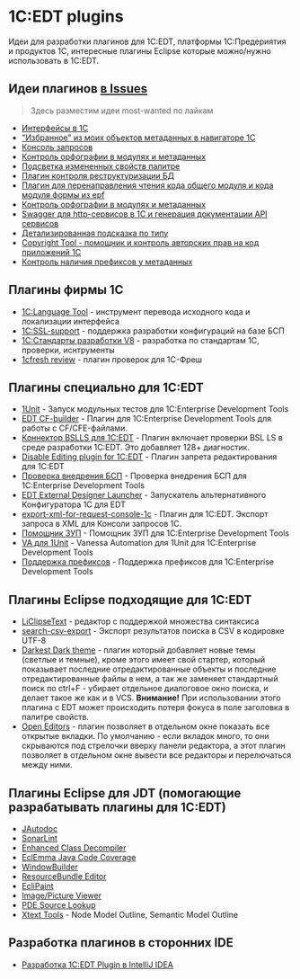 # 1C:EDT plugins

Идеи для разработки плагинов для 1C:EDT, платформы 1С:Предериятия и продуктов 1С, интересные плагины Eclipse которые можно/нужно использовать в 1C:EDT.


## Идеи плагинов [в Issues](https://github.com/marmyshev/edt-plugins/issues)

> Здесь разместим идеи most-wanted по лайкам

- [Интерфейсы в 1С](https://github.com/marmyshev/edt-plugins/issues/15)
- ["Избранное" из моих объектов метаданных в навигаторе 1C](https://github.com/marmyshev/edt-plugins/issues/2)
- [Консоль запросов](https://github.com/marmyshev/edt-plugins/issues/12)
- [Контроль орфографии в модулях и метаданных](https://github.com/marmyshev/edt-plugins/issues/4)
- [Подсветка измененных свойств палитре](https://github.com/marmyshev/edt-plugins/issues/7)
- [Плагин контроля реструктуризации БД](https://github.com/marmyshev/edt-plugins/issues/8)
- [Плагин для перенаправления чтения кода общего модуля и кода модуля формы из epf](https://github.com/marmyshev/edt-plugins/issues/11)
- [Контроль орфографии в модулях и метаданных](https://github.com/marmyshev/edt-plugins/issues/4)
- [Swagger для http-сервисов в 1С и генерация документации API сервисов](https://github.com/marmyshev/edt-plugins/issues/23)
- [Детализированная подсказка по типу](https://github.com/marmyshev/edt-plugins/issues/9)
- [Copyright Tool - помощник и контроль авторских прав на код приложений 1С](https://github.com/marmyshev/edt-plugins/issues/20)
- [Контроль наличия префиксов у метаданных](https://github.com/marmyshev/edt-plugins/issues/13)

## Плагины фирмы 1С

- [1С:Language Tool](https://its.1c.ru/db/edtplugins) - инструмент перевода исходного кода и локализации интерфейса
- [1C:SSL-support](https://github.com/1C-Company/ssl-support) - поддержка разработки конфигураций на базе БСП
- [1С:Стандарты разработки V8](https://github.com/1C-Company/v8-code-style) - разработка по стандартам 1С, проверки, иснтрументы
- [1cfresh review](https://releases.1c.ru/project/FreshPublic) - плагин проверок для 1С-Фреш

## Плагины специально для 1C:EDT

- [1Unit](https://github.com/DoublesunRUS/ru.capralow.dt.unit.launcher) - Запуск модульных тестов для 1C:Enterprise Development Tools
- [EDT CF-builder](https://github.com/YanSergey/edt.cf_builder) - Плагин для 1C:Enterprise Development Tools для работы с CF/CFE-файлами.
- [Коннектор BSLLS для 1С:EDT](https://github.com/otymko/bslls-connector-for-edt) - Плагин включает проверки BSL LS в среде разработки 1С:EDT. Это добавляет 128+ диагностик.
- [Disable Editing plugin for 1C:EDT](https://github.com/marmyshev/edt-editing)  - Плагин запрета редактирования для 1C:EDT
- [Проверка внедрения БСП](https://github.com/DoublesunRUS/ru.capralow.dt.ssl.checks) - Проверка внедрения БСП для 1C:Enterprise Development Tools
- [EDT External Designer Launcher](https://github.com/YanSergey/edt.externalDesignerLauncher) - Запускатель альтернативного Конфигуратора 1С для EDT
- [export-xml-for-request-console-1c](https://github.com/VitaliyVS-2020/export-xml-for-request-console-1c) - Плагин для 1C:EDT. Экспорт запроса в XML для Консоли запросов 1С. 
- [Помощник ЗУП](https://github.com/DoublesunRUS/ru.capralow.dt.hrm.support) - Помощник ЗУП для 1C:Enterprise Development Tools
- [VA для 1Unit](https://github.com/DoublesunRUS/ru.capralow.dt.framework.va) - Vanessa Automation для 1Unit для 1C:Enterprise Development Tools
- [Поддержка префиксов](https://github.com/DoublesunRUS/ru.capralow.dt.adaptation) - Поддержка префиксов для 1C:Enterprise Development Tools

## Плагины Eclipse подходящие для 1C:EDT

- [LiClipseText](https://marketplace.eclipse.org/content/liclipsetext) - редактор с поддержкой множества синтаксиса
- [search-csv-export](https://github.com/marmyshev/search-csv-export) - Экспорт результатов поиска в CSV в кодировке UTF-8
- [Darkest Dark theme](https://marketplace.eclipse.org/content/darkest-dark-theme-devstyle) - плагин который добавляет новые темы (светлые и темные), кроме этого имеет свой стартер, который показывает последние отредактированные объекты и последние отредактированные файлы в нем, а так же заменяет стандартный поиск по ctrl+F - убирает отдельное диалоговое окно поиска, и делает такое же как и в VCS. **Внимание!** При использовании этого плагина с EDT может происходить потеря фокуса в поле заголовка в палитре свойств.
- [Open Editors](https://marketplace.eclipse.org/content/open-editors) - плагин позволяет в отдельном окне показать все открытые вкладки. По умолчанию - если вкладок много, то они скрываются под стрелочки вверху панели редактора, а этот плагин позволяет в отдельном окне вывести все редакторы и перелючаться между ними.

## Плагины Eclipse для JDT (помогающие разрабатывать плагины для 1C:EDT)

- [JAutodoc](https://marketplace.eclipse.org/node/246)
- [SonarLint](https://marketplace.eclipse.org/node/2568658)
- [Enhanced Class Decompiler](https://marketplace.eclipse.org/node/3644319)
- [EclEmma Java Code Coverage](https://marketplace.eclipse.org/node/264)
- [WindowBuilder](https://marketplace.eclipse.org/node/3085446)
- [ResourceBundle Editor](https://marketplace.eclipse.org/node/2628188)
- [EcliPaint](https://marketplace.eclipse.org/node/322221)
- [Image/Picture Viewer](https://marketplace.eclipse.org/node/3571619)
- [PDE Source Lookup](https://marketplace.eclipse.org/node/2844330)
- [Xtext Tools](https://github.com/OLibutzki/xtext.tools) - Node Model Outline, Semantic Model Outline

## Разработка плагинов в сторонних IDE

- [Разработка 1C:EDT Plugin в IntelliJ IDEA](https://skycorvette.com/knowledges/dccfd1f4-ef50-4242-8355-d62fb3675e13/)
